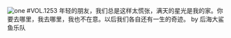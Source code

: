 ![one](http://image.wufazhuce.com/FrchE7WDRPI-46I0q-KpQVA0cgov)
#VOL.1253
年轻的朋友，我们总是这样太慌张，满天的星光是我的家。你要去哪里，我去哪里，我也不在意。以后我们各自还有一生的奇迹。  by 后海大鲨鱼乐队